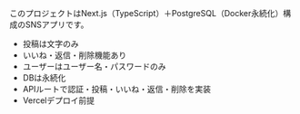<!-- Use this file to provide workspace-specific custom instructions to Copilot. For more details, visit https://code.visualstudio.com/docs/copilot/copilot-customization#_use-a-githubcopilotinstructionsmd-file -->

このプロジェクトはNext.js（TypeScript）＋PostgreSQL（Docker永続化）構成のSNSアプリです。
- 投稿は文字のみ
- いいね・返信・削除機能あり
- ユーザーはユーザー名・パスワードのみ
- DBは永続化
- APIルートで認証・投稿・いいね・返信・削除を実装
- Vercelデプロイ前提
